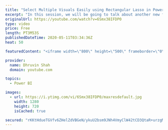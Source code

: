 ```yaml
---
title: "Select Multiple Visuals Easily using Rectangular Lasso in Power BI"
excerpt: "In this session, we will be going to talk about another new feature rolled out by Microsoft which is “Rectangular Lasso”.   Now, there is a question in your mind that is – What is Rectangular Lasso, and how it is useful? Sometimes there are situations where we need to select the multiple visuals across"
originalUrl: https://youtube.com/watch?v=6Smx38IFDP0
type: video
price: Free
length: PT3M53S
publishedDateTime: 2020-05-11T03:34:36Z
heat: 50

featuredContent: "<iframe width=\"800\" height=\"500\" frameborder=\"0\" src=\"https://www.youtube.com/embed/6Smx38IFDP0\" allow=\"accelerometer; autoplay; encrypted-media; gyroscope; picture-in-picture\" allowfullscreen></iframe>"

provider:
  name: Dhruvin Shah
  domain: youtube.com

topics:
  - Power BI

images:
  - url: https://i.ytimg.com/vi/6Smx38IFDP0/maxresdefault.jpg
    width: 1280
    height: 720
    isCached: true

secured: "rKKtHdueTGVfv6ZHelZdVBGeN/ykuU2bsm9JNh4VmyClW42tCD3QtaR+urzgMlmsNm7/6YXyQEEikibdYMDa/Ax15+YbP77VKQ2s+IP08yoPkWpfjE2zDU3D1LsFj3wDdjz76ViHlIfT2HWWGE00+5WVtrfaHAXyAOt9mtA2yWV6IulKeEL/DvJtAoA8TCslF3qQpQtjXnoNcUip0pAxgU/GzkwFpa+ySF3JPkYV1I7cUHJ0j56UfgSWsZVl75fJJR0d19sVjlD5fMNeEFHCYHu6WiGfyEPvAm+OIvpTrnsW53PFWxztMdEthxZZM5RhgQwgox98h4v1lGfvzDkkwnqUi7dNilDPiKKysMl/m9C5SyjVPWnPi/QVopOWJk65tXGxjuXQaDx+BhzgR5kcowk3CNYHrOhnnditWqP/wBY=;+zsF2n53FXU88770ff+uig=="
---
```


